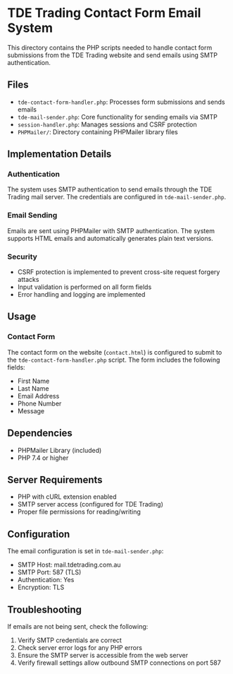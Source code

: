 # TDE Trading Contact Form Email System

This directory contains the PHP scripts needed to handle contact form submissions from the TDE Trading website and send emails using SMTP authentication.

## Files

- `tde-contact-form-handler.php`: Processes form submissions and sends emails
- `tde-mail-sender.php`: Core functionality for sending emails via SMTP
- `session-handler.php`: Manages sessions and CSRF protection
- `PHPMailer/`: Directory containing PHPMailer library files

## Implementation Details

### Authentication

The system uses SMTP authentication to send emails through the TDE Trading mail server. The credentials are configured in `tde-mail-sender.php`.

### Email Sending

Emails are sent using PHPMailer with SMTP authentication. The system supports HTML emails and automatically generates plain text versions.

### Security

- CSRF protection is implemented to prevent cross-site request forgery attacks
- Input validation is performed on all form fields
- Error handling and logging are implemented

## Usage

### Contact Form

The contact form on the website (`contact.html`) is configured to submit to the `tde-contact-form-handler.php` script. The form includes the following fields:

- First Name
- Last Name
- Email Address
- Phone Number
- Message

## Dependencies

- PHPMailer Library (included)
- PHP 7.4 or higher

## Server Requirements

- PHP with cURL extension enabled
- SMTP server access (configured for TDE Trading)
- Proper file permissions for reading/writing

## Configuration

The email configuration is set in `tde-mail-sender.php`:

- SMTP Host: mail.tdetrading.com.au
- SMTP Port: 587 (TLS)
- Authentication: Yes
- Encryption: TLS

## Troubleshooting

If emails are not being sent, check the following:

1. Verify SMTP credentials are correct
2. Check server error logs for any PHP errors
3. Ensure the SMTP server is accessible from the web server
4. Verify firewall settings allow outbound SMTP connections on port 587 